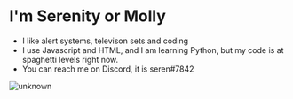 # I'm Serenity or Molly
- I like alert systems, televison sets and coding
- I use Javascript and HTML, and I am learning Python, but my code is at spaghetti levels right now.
- You can reach me on Discord, it is seren#7842 

![unknown](https://user-images.githubusercontent.com/70671015/149609823-ede751a8-f5a1-4c35-81b1-105551ce22bd.png)
